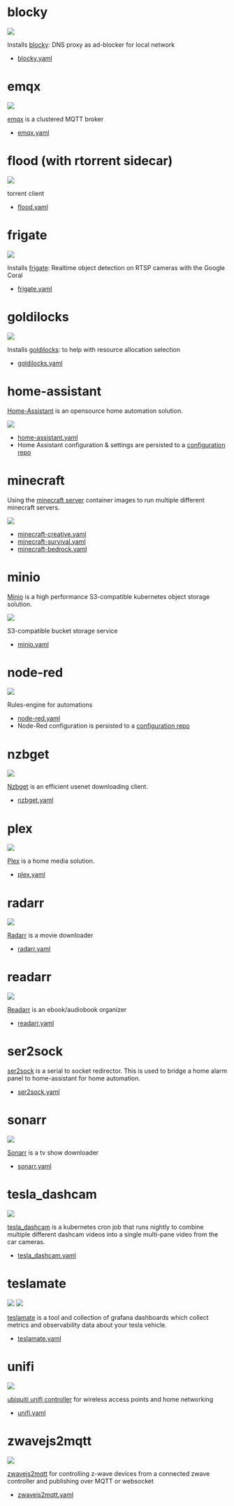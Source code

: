 # blocky

![](https://i.imgur.com/EeoHuZa.png)

Installs [blocky](https://github.com/0xERR0R/blocky): DNS proxy as ad-blocker for local network

* [blocky.yaml](blocky/blocky.yaml)

# emqx

![](https://i.imgur.com/uNxxBGX.png)

[emqx](github.com/emqx/emqx) is a clustered MQTT broker

* [emqx.yaml](emqx/emqx.yaml)
# flood (with rtorrent sidecar)

![](https://i.imgur.com/ZtMrsbm.png)

torrent client

* [flood.yaml](flood/flood.yaml)

# frigate

![](https://i.imgur.com/hv7bh6m.png)

Installs [frigate](https://github.com/blakeblackshear/frigate/): Realtime object detection on RTSP cameras with the Google Coral

* [frigate.yaml](frigate/frigate.yaml)

# goldilocks

![](https://i.imgur.com/500FwQp.png)

Installs [goldilocks](https://github.com/FairwindsOps/goldilocks): to help with resource allocation selection

* [goldilocks.yaml](goldilocks/goldilocks.yaml)

# home-assistant

[Home-Assistant](https://github.com/home-assistant/core) is an opensource home automation solution.

![](https://i.imgur.com/04TtJFw.png)

* [home-assistant.yaml](home-assistant/home-assistant.yaml)
* Home Assistant configuration & settings are persisted to a [configuration repo](https://github.com/billimek/home-assistant-config)

# minecraft

Using the [minecraft server](https://hub.docker.com/r/itzg/minecraft-server) container images to run multiple different minecraft servers.

![](https://i.imgur.com/zBha0RP.png)

* [minecraft-creative.yaml](minecraft/minecraft-creative.yaml)
* [minecraft-survival.yaml](minecraft/minecraft-survival.yaml)
* [minecraft-bedrock.yaml](minecraft/minecraft-bedrock.yaml)

# minio

[Minio](https://github.com/minio/minio) is a high performance S3-compatible kubernetes object storage solution.

![](https://i.imgur.com/RF0aYAg.png)

S3-compatible bucket storage service

* [minio.yaml](minio/minio.yaml)

# node-red

![](https://i.imgur.com/ABTbYw1.png)

Rules-engine for automations

* [node-red.yaml](node-red/node-red.yaml)
* Node-Red configuration is persisted to a [configuration repo](https://github.com/billimek/node-red-config)

# nzbget

![](https://i.imgur.com/2KQbi2w.png)

[Nzbget](https://github.com/nzbget/nzbget) is an efficient usenet downloading client.

* [nzbget.yaml](nzbget/nzbget.yaml)

# plex

![](https://i.imgur.com/nDyS9OA.jpg)

[Plex](https://www.plex.tv/) is a home media solution.

* [plex.yaml](plex/plex.yaml)

# radarr

![](https://i.imgur.com/eAgWySC.png)

[Radarr](https://github.com/Radarr/Radarr) is a movie downloader

* [radarr.yaml](radarr/radarr.yaml)

# readarr

![](https://i.imgur.com/jc5Ftcr.png)

[Readarr](https://github.com/Readarr/Readarr) is an ebook/audiobook organizer

* [readarr.yaml](readarr/readarr.yaml)

# ser2sock

[ser2sock](https://github.com/nutechsoftware/ser2sock) is a serial to socket redirector.  This is used to bridge a home alarm panel to home-assistant for home automation.

* [ser2sock.yaml](ser2sock/ser2sock.yaml)

# sonarr

![](https://i.imgur.com/0CS5ADs.png)

[Sonarr](https://github.com/Sonarr/Sonarr) is a tv show downloader

* [sonarr.yaml](sonarr/sonarr.yaml)

# tesla_dashcam

![](https://i.imgur.com/2tbqMGa.jpg)

[tesla_dashcam](https://github.com/ehendrix23/tesla_dashcam) is a kubernetes cron job that runs nightly to combine multiple different dashcam videos into a single multi-pane video from the car cameras.

* [tesla_dashcam.yaml](tesla_dashcam/tesla_dashcam.yaml)

# teslamate

![](https://i.imgur.com/qNlrxjH.png)
![](https://i.imgur.com/f12RcId.png)

[teslamate](https://github.com/adriankumpf/teslamate) is a tool and collection of grafana dashboards which collect metrics and observability data about your tesla vehicle.

* [teslamate.yaml](teslamate/teslamate.yaml)

# unifi

![](https://i.imgur.com/uakfLZo.png)

[ubiquiti unifi controller](https://github.com/jacobalberty/unifi-docker) for wireless access points and home networking

* [unifi.yaml](unifi/unifi.yaml)

# zwavejs2mqtt

![](https://i.imgur.com/Odhu4gJ.png)

[zwavejs2mqtt](https://github.com/zwave-js/zwavejs2mqtt) for controlling z-wave devices from a connected zwave controller and publishing over MQTT or websocket

* [zwavejs2mqtt.yaml](zwavejs2mqtt/zwavejs2mqtt.yaml)
